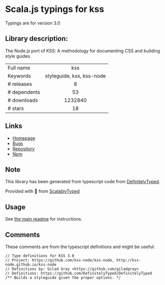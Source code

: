 
# Scala.js typings for kss

Typings are for version 3.0

## Library description:
The Node.js port of KSS: A methodology for documenting CSS and building style guides

|                    |                 |
| ------------------ | :-------------: |
| Full name          | kss |
| Keywords           | styleguide, kss, kss-node |
| # releases         | 8 |
| # dependents       | 53 |
| # downloads        | 1232840 |
| # stars            | 18 |

## Links
- [Homepage](http://kss-node.github.io/kss-node)
- [Bugs](https://github.com/kss-node/kss-node/issues)
- [Repository](https://github.com/kss-node/kss-node)
- [Npm](https://www.npmjs.com/package/kss)
    


## Note
This library has been generated from typescript code from [DefinitelyTyped](https://definitelytyped.org).

Provided with :purple_heart: from [ScalablyTyped](https://github.com/oyvindberg/ScalablyTyped)

## Usage
See [the main readme](../../readme.md) for instructions.

## Comments

These comments are from the typescript definitions and might be useful:
```
// Type definitions for KSS 3.0
// Project: https://github.com/kss-node/kss-node, http://kss-node.github.io/kss-node
// Definitions by: Gilad Gray <https://github.com/giladgray>
// Definitions: https://github.com/DefinitelyTyped/DefinitelyTyped
/** Builds a styleguide given the proper options. */

```

